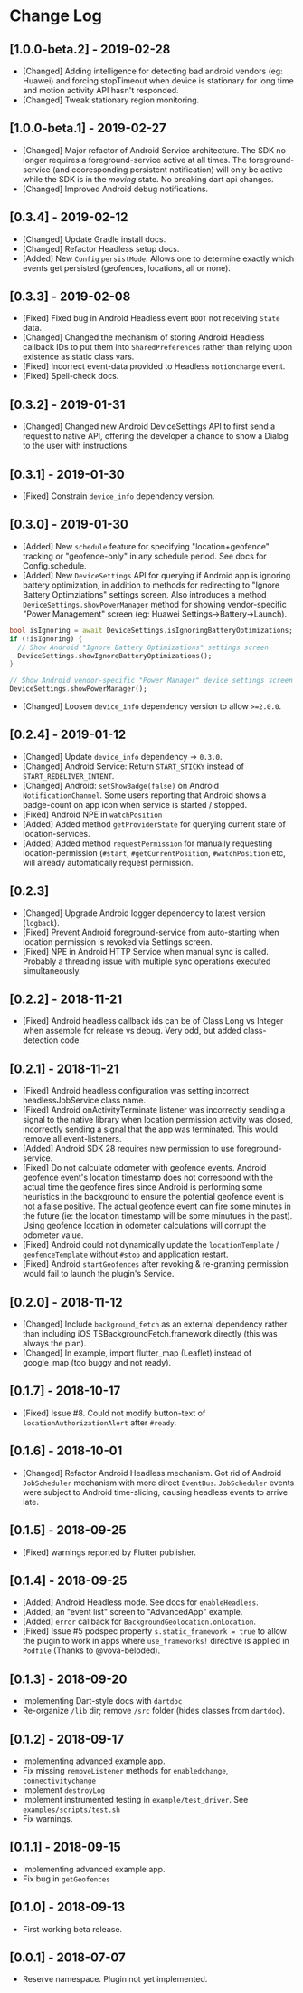 # Change Log

## [1.0.0-beta.2] - 2019-02-28
- [Changed] Adding intelligence for detecting bad android vendors (eg: Huawei) and forcing stopTimeout when device is stationary for long time and motion activity API hasn't responded.
- [Changed] Tweak stationary region monitoring.

## [1.0.0-beta.1] - 2019-02-27
- [Changed] Major refactor of Android Service architecture.  The SDK no longer requires a foreground-service active at all times.  The foreground-service (and cooresponding persistent notification) will only be active while the SDK is in the *moving* state.  No breaking dart api changes.
- [Changed] Improved Android debug notifications.

## [0.3.4] - 2019-02-12
- [Changed] Update Gradle install docs.
- [Changed] Refactor Headless setup docs.
- [Added] New `Config` `persistMode`.  Allows one to determine exactly which events get persisted (geofences, locations, all or none).

## [0.3.3] - 2019-02-08
- [Fixed] Fixed bug in Android Headless event `BOOT` not receiving `State` data.
- [Changed] Changed the mechanism of storing Android Headless callback IDs to put them into `SharedPreferences` rather than relying upon existence as static class vars.
- [Fixed] Incorrect event-data provided to Headless `motionchange` event.
- [Fixed] Spell-check docs.

## [0.3.2] - 2019-01-31
- [Changed] Changed new Android DeviceSettings API to first send a request to native API, offering the developer a chance to show a Dialog to the user with instructions.

## [0.3.1] - 2019-01-30
- [Fixed] Constrain `device_info` dependency version.

## [0.3.0] - 2019-01-30
- [Added] New `schedule` feature for specifying "location+geofence" tracking or "geofence-only" in any schedule period.  See docs for Config.schedule.
- [Added] New `DeviceSettings` API for querying if Android app is ignoring battery optimization, in addition to methods for redirecting to "Ignore Battery Optimziations" settings screen.  Also introduces a method `DeviceSettings.showPowerManager` method for showing vendor-specific "Power Management" screen (eg: Huawei Settings->Battery->Launch).
```dart
bool isIgnoring = await DeviceSettings.isIgnoringBatteryOptimizations;
if (!isIgnoring) {
  // Show Android "Ignore Battery Optimizations" settings screen.
  DeviceSettings.showIgnoreBatteryOptimizations();
}

// Show Android vendor-specific "Power Manager" device settings screen (eg: Huawei)
DeviceSettings.showPowerManager();

```

- [Changed] Loosen `device_info` dependency version to allow `>=2.0.0`.

## [0.2.4] - 2019-01-12
- [Changed] Update `device_info` dependency -> `0.3.0`.
- [Changed] Android Service: Return `START_STICKY` instead of `START_REDELIVER_INTENT`.
- [Changed] Android: `setShowBadge(false)` on Android `NotificationChannel`.  Some users reporting that Android shows a badge-count on app icon when service is started / stopped.
- [Fixed] Android NPE in `watchPosition`
- [Added] Added method `getProviderState` for querying current state of location-services.
- [Added] Added method `requestPermission` for manually requesting location-permission (`#start`, `#getCurrentPosition`, `#watchPosition` etc, will already automatically request permission.

## [0.2.3]
- [Changed] Upgrade Android logger dependency to latest version (`logback`).
- [Fixed] Prevent Android foreground-service from auto-starting when location permission is revoked via Settings screen.
- [Fixed] NPE in Android HTTP Service when manual sync is called.  Probably a threading issue with multiple sync operations executed simultaneously.

## [0.2.2] - 2018-11-21
- [Fixed] Android headless callback ids can be of Class Long vs Integer when assemble for release vs debug.  Very odd, but added class-detection code.

## [0.2.1] - 2018-11-21
- [Fixed] Android headless configuration was setting incorrect headlessJobService class name.
- [Fixed] Android onActivityTerminate listener was incorrectly sending a signal to the native library when location permission activity was closed, incorrectly sending a signal that the app was terminated.  This would remove all event-listeners.
- [Added] Android SDK 28 requires new permission to use foreground-service.
- [Fixed] Do not calculate odometer with geofence events.  Android geofence event's location timestamp does not correspond with the actual time the geofence fires since Android is performing some heuristics in the background to ensure the potential geofence event is not a false positive.  The actual geofence event can fire some minutes in the future (ie: the location timestamp will be some minutues in the past).  Using geofence location in odometer calculations will corrupt the odometer value.
- [Fixed] Android could not dynamically update the `locationTemplate` / `geofenceTemplate` without `#stop` and application restart.
- [Fixed] Android `startGeofences` after revoking & re-granting permission would fail to launch the plugin's Service.

## [0.2.0] - 2018-11-12
- [Changed] Include `background_fetch` as an external dependency rather than including iOS TSBackgroundFetch.framework directly (this was always the plan).
- [Changed] In example, import flutter_map (Leaflet) instead of google_map (too buggy and not ready).

## [0.1.7] - 2018-10-17
- [Fixed] Issue #8.  Could not modify button-text of `locationAuthorizationAlert` after `#ready`.

## [0.1.6] - 2018-10-01
- [Changed] Refactor Android Headless mechanism.  Got rid of Android `JobScheduler` mechanism with more direct `EventBus`.  `JobScheduler` events were subject to Android time-slicing, causing headless events to arrive late.

## [0.1.5] - 2018-09-25
- [Fixed] warnings reported by Flutter publisher.

## [0.1.4] - 2018-09-25
- [Added] Android Headless mode.  See docs for `enableHeadless`.
- [Added] an "event list" screen to "AdvancedApp" example.
- [Added] `error` callback for `BackgroundGeolocation.onLocation`.
- [Fixed] Issue #5 podspec property `s.static_framework = true` to allow the plugin to work in apps where `use_frameworks!` directive is applied in `Podfile` (Thanks to @vova-beloded).

## [0.1.3] - 2018-09-20
- Implementing Dart-style docs with `dartdoc`
- Re-organize `/lib` dir; remove `/src` folder (hides classes from `dartdoc`).

## [0.1.2] - 2018-09-17
- Implementing advanced example app.
- Fix missing `removeListener` methods for `enabledchange`, `connectivitychange`
- Implement `destroyLog`
- Implement instrumented testing in `example/test_driver`.  See `examples/scripts/test.sh`
- Fix warnings.

## [0.1.1] - 2018-09-15
- Implementing advanced example app.
- Fix bug in `getGeofences`

## [0.1.0] - 2018-09-13
- First working beta release.

## [0.0.1] - 2018-07-07
- Reserve namespace.  Plugin not yet implemented.
